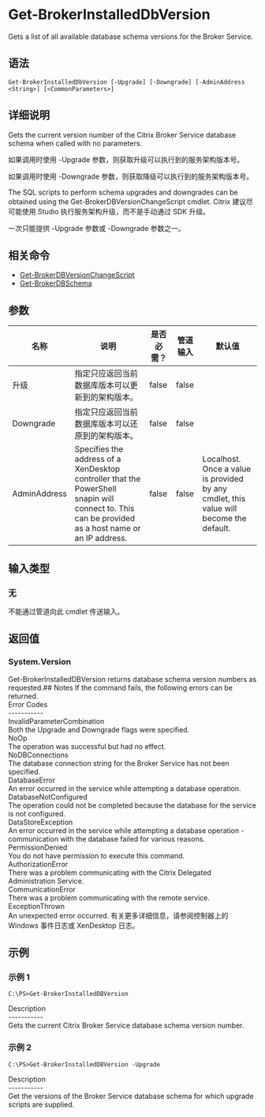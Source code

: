 # Get-BrokerInstalledDbVersion

Gets a list of all available database schema versions for the Broker Service.

## 语法

    Get-BrokerInstalledDbVersion [-Upgrade] [-Downgrade] [-AdminAddress <String>] [<CommonParameters>]
    

## 详细说明

Gets the current version number of the Citrix Broker Service database schema when called with no parameters.

如果调用时使用 -Upgrade 参数，则获取升级可以执行到的服务架构版本号。

如果调用时使用 -Downgrade 参数，则获取降级可以执行到的服务架构版本号。

The SQL scripts to perform schema upgrades and downgrades can be obtained using the Get-BrokerDBVersionChangeScript cmdlet. Citrix 建议尽可能使用 Studio 执行服务架构升级，而不是手动通过 SDK 升级。

一次只能提供 -Upgrade 参数或 -Downgrade 参数之一。

## 相关命令

- [Get-BrokerDBVersionChangeScript](Get-BrokerDBVersionChangeScript.html)
- [Get-BrokerDBSchema](Get-BrokerDBSchema.html)

## 参数

| 名称           | 说明                                                                                                                                                 | 是否必需？ | 管道输入  | 默认值                                                                                    |
| ------------ | -------------------------------------------------------------------------------------------------------------------------------------------------- | ----- | ----- | -------------------------------------------------------------------------------------- |
| 升级           | 指定只应返回当前数据库版本可以更新到的架构版本。                                                                                                                           | false | false |                                                                                        |
| Downgrade    | 指定只应返回当前数据库版本可以还原到的架构版本。                                                                                                                           | false | false |                                                                                        |
| AdminAddress | Specifies the address of a XenDesktop controller that the PowerShell snapin will connect to. This can be provided as a host name or an IP address. | false | false | Localhost. Once a value is provided by any cmdlet, this value will become the default. |

## 输入类型

### 无

不能通过管道向此 cmdlet 传送输入。

## 返回值

### System.Version

Get-BrokerInstalledDBVersion returns database schema version numbers as requested.## Notes If the command fails, the following errors can be returned.  
Error Codes  
\---\---\-----  
InvalidParameterCombination  
Both the Upgrade and Downgrade flags were specified.  
NoOp  
The operation was successful but had no effect.  
NoDBConnections  
The database connection string for the Broker Service has not been specified.  
DatabaseError  
An error occurred in the service while attempting a database operation.  
DatabaseNotConfigured  
The operation could not be completed because the database for the service is not configured.  
DataStoreException  
An error occurred in the service while attempting a database operation - communication with the database failed for various reasons.  
PermissionDenied  
You do not have permission to execute this command.  
AuthorizationError  
There was a problem communicating with the Citrix Delegated Administration Service.  
CommunicationError  
There was a problem communicating with the remote service.  
ExceptionThrown  
An unexpected error occurred. 有关更多详细信息，请参阅控制器上的 Windows 事件日志或 XenDesktop 日志。

## 示例

### 示例 1

    C:\PS>Get-BrokerInstalledDBVersion
    

Description  
\---\---\-----  
Gets the current Citrix Broker Service database schema version number.

### 示例 2

    C:\PS>Get-BrokerInstalledDBVersion -Upgrade
    

Description  
\---\---\-----  
Get the versions of the Broker Service database schema for which upgrade scripts are supplied.